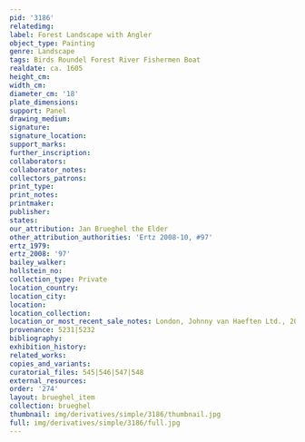```yaml
---
pid: '3186'
relatedimg: 
label: Forest Landscape with Angler
object_type: Painting
genre: Landscape
tags: Birds Roundel Forest River Fishermen Boat
realdate: ca. 1605
height_cm: 
width_cm: 
diameter_cm: '18'
plate_dimensions: 
support: Panel
drawing_medium: 
signature: 
signature_location: 
support_marks: 
further_inscription: 
collaborators: 
collaborator_notes: 
collectors_patrons: 
print_type: 
print_notes: 
printmaker: 
publisher: 
states: 
our_attribution: Jan Brueghel the Elder
other_attribution_authorities: 'Ertz 2008-10, #97'
ertz_1979: 
ertz_2008: '97'
bailey_walker: 
hollstein_no: 
collection_type: Private
location_country: 
location_city: 
location: 
location_collection: 
location_or_most_recent_sale_notes: London, Johnny van Haeften Ltd., 2005
provenance: 5231|5232
bibliography: 
exhibition_history: 
related_works: 
copies_and_variants: 
curatorial_files: 545|546|547|548
external_resources: 
order: '274'
layout: brueghel_item
collection: brueghel
thumbnail: img/derivatives/simple/3186/thumbnail.jpg
full: img/derivatives/simple/3186/full.jpg
---
```

